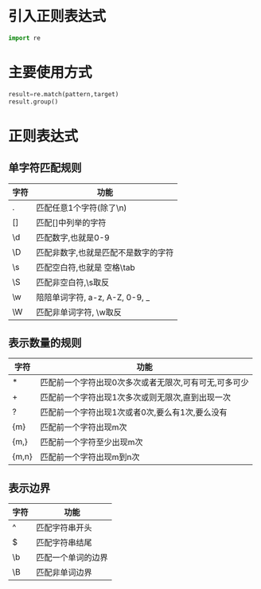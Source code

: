 # 引入正则表达式

```python
import re
```

# 主要使用方式

```python
result=re.match(pattern,target)
result.group()
```

# 正则表达式

## 单字符匹配规则

| 字符 | 功能                                |
| ---- | ----------------------------------- |
| .    | 匹配任意1个字符(除了\n)             |
| []   | 匹配[]中列举的字符                  |
| \d   | 匹配数字,也就是0-9                  |
| \D   | 匹配非数字,也就是匹配不是数字的字符 |
| \s   | 匹配空白符,也就是 空格\tab          |
| \S   | 匹配非空白符,\s取反                 |
| \w  |     陪陪单词字符, a-z, A-Z, 0-9, _ |
| \W  |    匹配非单词字符, \w取反 |

## 表示数量的规则

| 字符  |  功能 |
| ---- | ----------------------------------- |
| * |      匹配前一个字符出现0次多次或者无限次,可有可无,可多可少 |
| +   |    匹配前一个字符出现1次多次或则无限次,直到出现一次 |
|?   |    匹配前一个字符出现1次或者0次,要么有1次,要么没有 |
|{m}     |匹配前一个字符出现m次 |
|{m,} |   匹配前一个字符至少出现m次 |
|{m,n}  | 匹配前一个字符出现m到n次 |

## 表示边界

| 字符   | 功能|
| ---- | ----------------------------------- |
|^  |     匹配字符串开头|
|$    |   匹配字符串结尾|
|\b     | 匹配一个单词的边界|
|\B |     匹配非单词边界|
